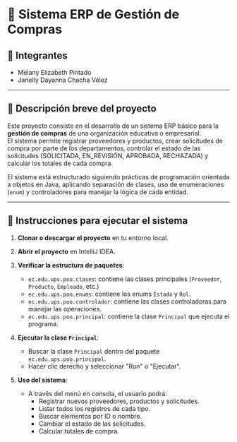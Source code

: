 # 🛒 Sistema ERP de Gestión de Compras

## 👥 Integrantes

- Melany Elizabeth Pintado
- Janelly Dayanna Chacha Vélez

---

## 📝 Descripción breve del proyecto

Este proyecto consiste en el desarrollo de un sistema ERP básico para la **gestión de compras** de una organización educativa o empresarial.  
El sistema permite registrar proveedores y productos, crear solicitudes de compra por parte de los departamentos, controlar el estado de las solicitudes (SOLICITADA, EN_REVISIÓN, APROBADA, RECHAZADA) y calcular los totales de cada compra.

El sistema está estructurado siguiendo  prácticas de programación orientada a objetos en Java, aplicando separación de clases, uso de enumeraciones (`enum`) y controladores para manejar la lógica de cada entidad.

---

## 🚀 Instrucciones para ejecutar el sistema

1. **Clonar o descargar el proyecto** en tu entorno local.

2. **Abrir el proyecto** en IntelliJ IDEA.

3. **Verificar la estructura de paquetes**:
   - `ec.edu.ups.poo.clases`: contiene las clases principales (`Proveedor`, `Producto`, `Empleado`, etc.)
   - `ec.edu.ups.poo.enums`: contiene los enums `Estado` y `Rol`.
   - `ec.edu.ups.poo.controlador`: contiene las clases controladoras para manejar las operaciones.
   - `ec.edu.ups.poo.principal`: contiene la clase `Principal` que ejecuta el programa.

4. **Ejecutar la clase `Principal`**:
   - Buscar la clase `Principal` dentro del paquete `ec.edu.ups.poo.principal`.
   - Hacer clic derecho y seleccionar "Run" o "Ejecutar".

5. **Uso del sistema**:
   - A través del menú en consola, el usuario podrá:
     - Registrar nuevos proveedores, productos y solicitudes.
     - Listar todos los registros de cada tipo.
     - Buscar elementos por ID o nombre.
     - Cambiar el estado de las solicitudes.
     - Calcular totales de compra.
